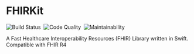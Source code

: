 # FHIRKit

![Build Status](https://img.shields.io/circleci/build/github/samanthaerachelb/FHIRKit/main?logo=circleci&style=flat-square)&nbsp;
![Code Quality](https://img.shields.io/codacy/grade/e43cbd23b1804b629d07053d2294d7fc?logo=codacy&style=flat-square)&nbsp;
![Maintainability](https://img.shields.io/codeclimate/maintainability-percentage/samanthaerachelb/FHIRKit?logo=codeclimate&style=flat-square)

A Fast Healthcare Interoperability Resources (FHIR) Library written in Swift. Compatible with FHIR R4

